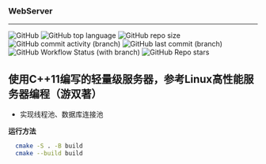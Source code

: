 ### WebServer

----

![GitHub](https://img.shields.io/github/license/dhcpack/WebServer)
![GitHub top language](https://img.shields.io/github/languages/top/dhcpack/WebServer)
![GitHub repo size](https://img.shields.io/github/repo-size/dhcpack/WebServer)
![GitHub commit activity (branch)](https://img.shields.io/github/commit-activity/m/dhcpack/WebServer/main)
![GitHub last commit (branch)](https://img.shields.io/github/last-commit/dhcpack/WebServer/main)
![GitHub Workflow Status (with branch)](https://img.shields.io/github/actions/workflow/status/dhcpack/WebServer/c-cpp.yml?branch=main)
![GitHub Repo stars](https://img.shields.io/github/stars/dhcpack/WebServer?style=social)


**使用C++11编写的轻量级服务器，参考Linux高性能服务器编程（游双著）**
- 
- 实现线程池、数据库连接池

**运行方法**
```bash
  cmake -S . -B build
  cmake --build build
```